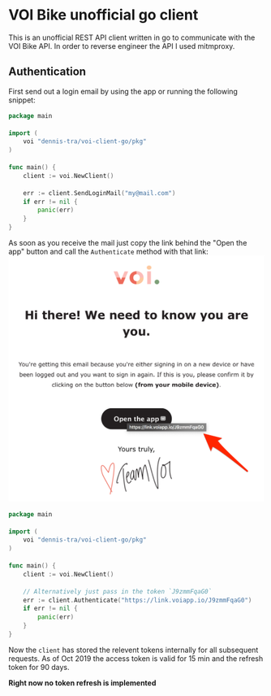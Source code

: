 # VOI Bike unofficial go client

This is an unofficial REST API client written in go to communicate with the VOI Bike API. In order to reverse engineer the API I used mitmproxy.

## Authentication

First send out a login email by using the app or running the following snippet:
```go
package main

import (
    voi "dennis-tra/voi-client-go/pkg"
)

func main() {
    client := voi.NewClient()

    err := client.SendLoginMail("my@mail.com")
    if err != nil {
        panic(err)
    }
}

```

As soon as you receive the mail just copy the link behind the "Open the app" button and call the `Authenticate` method with that link:
![asdf](assets/login_mail_screenshot.png)

```go
package main

import (
    voi "dennis-tra/voi-client-go/pkg"
)

func main() {
    client := voi.NewClient()
    
    // Alternatively just pass in the token `J9zmmFqaG0`
    err := client.Authenticate("https://link.voiapp.io/J9zmmFqaG0")
    if err != nil {
        panic(err)
    }
}
```

Now the `client` has stored the relevent tokens internally for all subsequent requests. As of Oct 2019 the access token is valid for 15 min and the refresh token for 90 days. 

**Right now no token refresh is implemented**
